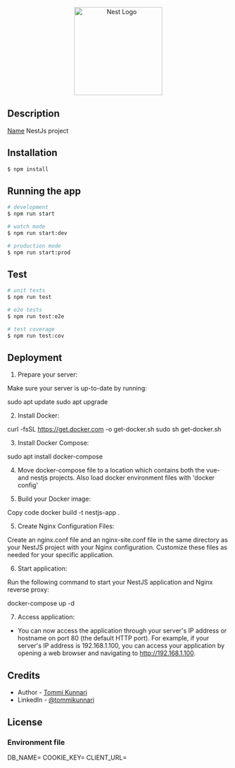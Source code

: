 <p align="center">
  <a href="http://nestjs.com/" target="blank"><img src="https://nestjs.com/img/logo-small.svg" width="200" alt="Nest Logo" /></a>
</p>

## Description

[Name](https://github.com/Tompparella/nestjs_practice_project) NestJs project

## Installation

```bash
$ npm install
```

## Running the app

```bash
# development
$ npm run start

# watch mode
$ npm run start:dev

# production mode
$ npm run start:prod
```

## Test

```bash
# unit tests
$ npm run test

# e2e tests
$ npm run test:e2e

# test coverage
$ npm run test:cov
```

## Deployment

1. Prepare your server:

Make sure your server is up-to-date by running:

sudo apt update
sudo apt upgrade

2. Install Docker:

curl -fsSL https://get.docker.com -o get-docker.sh
sudo sh get-docker.sh

3. Install Docker Compose:

sudo apt install docker-compose

4. Move docker-compose file to a location which contains both the vue- and nestjs projects. Also load docker environment files with 'docker config'

5. Build your Docker image:

Copy code
docker build -t nestjs-app .

5. Create Nginx Configuration Files:

Create an nginx.conf file and an nginx-site.conf file in the same directory as your NestJS project with your Nginx configuration. Customize these files as needed for your specific application.

6. Start application:

Run the following command to start your NestJS application and Nginx reverse proxy:

docker-compose up -d

7. Access application:

- You can now access the application through your server's IP address or hostname on port 80 (the default HTTP port). For example, if your server's IP address is 192.168.1.100, you can access your application by opening a web browser and navigating to http://192.168.1.100.

## Credits

- Author - [Tommi Kunnari](https://tompparella.github.io/my-portfolio/)
- LinkedIn - [@tommikunnari](https://www.linkedin.com/in/tommi-kristian-kunnari-992101183/)

## License

### Environment file

DB_NAME=<Build environment>
COOKIE_KEY=<Secret cookie key>
CLIENT_URL=<Client server url>
